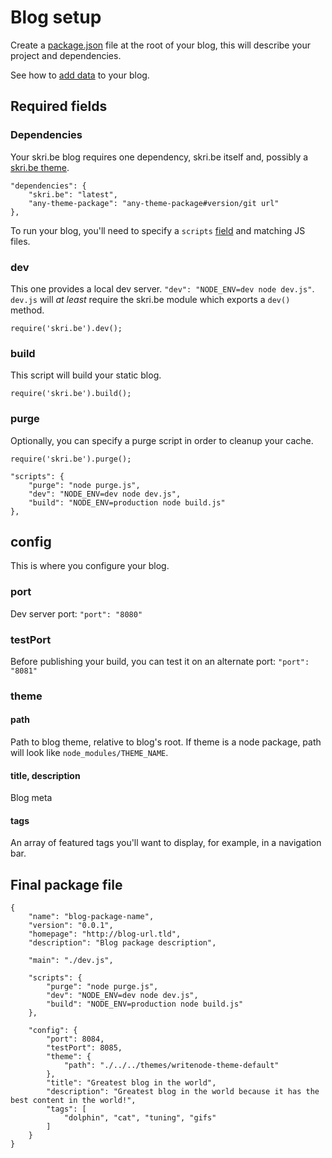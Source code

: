 # Blog setup

Create a [package.json](https://docs.npmjs.com/files/package.json) file at the root of your blog, this will describe your project and dependencies.

See how to [add data](data.md) to your blog.

## Required fields
### Dependencies
Your skri.be blog requires one dependency, skri.be itself and, possibly a [skri.be theme](themes.md).

```
"dependencies": {
	"skri.be": "latest",
	"any-theme-package": "any-theme-package#version/git url"
},

```

To run your blog, you'll need to specify a `scripts` [field](https://docs.npmjs.com/files/package.json#scripts) and matching JS files.

### dev
This one provides a local dev server.
`"dev": "NODE_ENV=dev node dev.js"`.
`dev.js` will _at least_ require the skri.be module which exports a `dev()` method.
```
require('skri.be').dev();
```
### build
This script will build your static blog.
```
require('skri.be').build();
```
### purge
Optionally, you can specify a purge script in order to cleanup your cache.

```
require('skri.be').purge();
```

```
"scripts": {
	"purge": "node purge.js",
	"dev": "NODE_ENV=dev node dev.js",
	"build": "NODE_ENV=production node build.js"
},
```

## config

This is where you configure your blog.

### port
Dev server port: `"port": "8080"`

### testPort
Before publishing your build, you can test it on an alternate port: `"port": "8081"`

### theme
#### path

Path to blog theme, relative to blog's root. If theme is
a node package, path will look like `node_modules/THEME_NAME`.

#### title, description
Blog meta

#### tags
An array of featured tags you'll want to display, for example, in a navigation bar.

## Final package file
```
{
	"name": "blog-package-name",
	"version": "0.0.1",
	"homepage": "http://blog-url.tld",
	"description": "Blog package description",

	"main": "./dev.js",

	"scripts": {
		"purge": "node purge.js",
		"dev": "NODE_ENV=dev node dev.js",
		"build": "NODE_ENV=production node build.js"
	},

	"config": {
		"port": 8084,
		"testPort": 8085,
		"theme": {
			"path": "./../../themes/writenode-theme-default"
		},
		"title": "Greatest blog in the world",
		"description": "Greatest blog in the world because it has the best content in the world!",
		"tags": [
			"dolphin", "cat", "tuning", "gifs"
		]
	}
}

```
